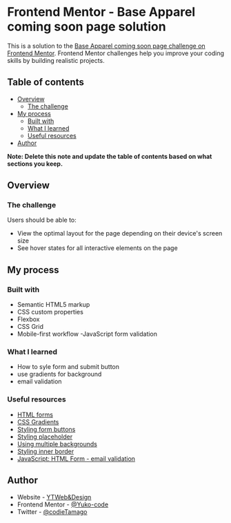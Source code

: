 # Frontend Mentor - Base Apparel coming soon page solution

This is a solution to the [Base Apparel coming soon page challenge on Frontend Mentor](https://www.frontendmentor.io/challenges/base-apparel-coming-soon-page-5d46b47f8db8a7063f9331a0). Frontend Mentor challenges help you improve your coding skills by building realistic projects.

## Table of contents

- [Overview](#overview)
  - [The challenge](#the-challenge)
- [My process](#my-process)
  - [Built with](#built-with)
  - [What I learned](#what-i-learned)
  - [Useful resources](#useful-resources)
- [Author](#author)

**Note: Delete this note and update the table of contents based on what sections you keep.**

## Overview

### The challenge

Users should be able to:

- View the optimal layout for the page depending on their device's screen size
- See hover states for all interactive elements on the page


## My process

### Built with
- Semantic HTML5 markup
- CSS custom properties
- Flexbox
- CSS Grid
- Mobile-first workflow
-JavaScript form validation

### What I learned

- How to syle form and submit button
- use gradients for background
- email validation

### Useful resources

- [HTML forms](https://www.w3schools.com/html/html_forms.asp)
- [CSS Gradients](https://www.w3schools.com/css/css3_gradients.asp)
- [Styling form buttons](https://www.w3schools.com/css/tryit.asp?filename=trycss_form_button)
- [Styling placeholder](https://developer.mozilla.org/en-US/docs/Web/CSS/::placeholder)
- [Using multiple backgrounds](https://developer.mozilla.org/en-US/docs/Web/CSS/CSS_Backgrounds_and_Borders/Using_multiple_backgrounds)
- [Styling inner border](https://flaviocopes.com/css-border-inside-element/)
- [JavaScript: HTML Form - email validation](https://www.w3resource.com/javascript/form/email-validation.php)




## Author

- Website - [YTWeb&Design](https://ytwebxdesign.com/)
- Frontend Mentor - [@Yuko-code](https://www.frontendmentor.io/profile/Yuko-code)
- Twitter - [@codieTamago](https://www.twitter.com/codieTamago)







